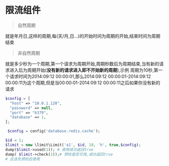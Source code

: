 # 限流组件

> 自然周期


就是年月日,这样的周期,每(天/月,日...)的开始时间为周期的开始,结束时间为周期结束

> 非自然周期

就是多少秒为一个周期,第一个请求为周期开始,周期秒数后为周期结束,当有新的请求进入后为周期开始(**没有新的请求进入即不开始新的周期**),示例
周期为10秒,第一个请求时间为2014:09:12 00:00:01,那么2014:09:12 00:00:01-2014:09:12 00:00:11为这个周期,但是当00:00:01-2014:09:12 00:00:11之后如果你没有新的请求

```php
$config = [
  "host" => "10.0.1.120",
  "password" => null,
  "port" => "6379",
  "database" => 1,
];

 $config = config('database.redis.cache');

$id = 1;
$limit = new \limit\Limit('a1', $id, 10, 'h', true,$config);
dump($limit->used(1)); # 使用成功返回true
dump( $limit->check(1));# 预检是否可用,成功返回true
# 应该先预检后使用

```


